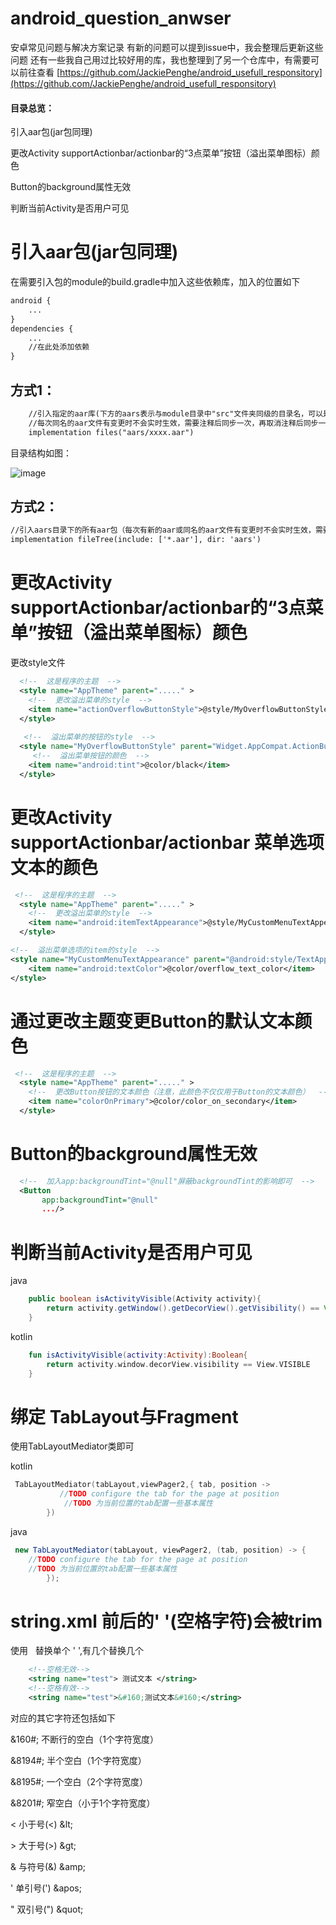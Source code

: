 # android_question_anwser
安卓常见问题与解决方案记录
有新的问题可以提到issue中，我会整理后更新这些问题
还有一些我自己用过比较好用的库，我也整理到了另一个仓库中，有需要可以前往查看 [https://github.com/JackiePenghe/android_usefull_responsitory](https://github.com/JackiePenghe/android_usefull_responsitory)

#### 目录总览：

引入aar包(jar包同理)

更改Activity supportActionbar/actionbar的“3点菜单”按钮（溢出菜单图标）颜色

Button的background属性无效

判断当前Activity是否用户可见


# 引入aar包(jar包同理)

在需要引入包的module的build.gradle中加入这些依赖库，加入的位置如下

```xml
android {
    ...
}
dependencies {
    ...
    //在此处添加依赖
}
```

## 方式1：
```xml
    //引入指定的aar库(下方的aars表示与module目录中"src"文件夹同级的目录名，可以是libs，也可以是新建的其它文件目录)
    //每次同名的aar文件有变更时不会实时生效，需要注释后同步一次，再取消注释后同步一次可生效
    implementation files("aars/xxxx.aar")
```
目录结构如图：

![image](https://user-images.githubusercontent.com/20922322/184358740-5cd405cf-851d-4a16-8842-97ec7efb56ff.png)

## 方式2：
```xml
//引入aars目录下的所有aar包（每次有新的aar或同名的aar文件有变更时不会实时生效，需要注释后同步一次，再取消注释后同步一次可生效）
implementation fileTree(include: ['*.aar'], dir: 'aars')
```


# 更改Activity supportActionbar/actionbar的“3点菜单”按钮（溢出菜单图标）颜色

更改style文件

```xml
  <!--  这是程序的主题  -->
  <style name="AppTheme" parent="....." >
    <!--  更改溢出菜单的style  -->
    <item name="actionOverflowButtonStyle">@style/MyOverflowButtonStyle</item>
  </style>
  
   <!--  溢出菜单的按钮的style  -->
  <style name="MyOverflowButtonStyle" parent="Widget.AppCompat.ActionButton.Overflow">
     <!--  溢出菜单按钮的颜色  -->
    <item name="android:tint">@color/black</item>
  </style>
```

# 更改Activity supportActionbar/actionbar 菜单选项文本的颜色

```xml
 <!--  这是程序的主题  -->
  <style name="AppTheme" parent="....." >
    <!--  更改溢出菜单的style  -->
    <item name="android:itemTextAppearance">@style/MyCustomMenuTextAppearance</item>
  </style>

<!--  溢出菜单选项的item的style  -->
<style name="MyCustomMenuTextAppearance" parent="@android:style/TextAppearance.Widget.IconMenu.Item">
    <item name="android:textColor">@color/overflow_text_color</item>
</style>
```

# 通过更改主题变更Button的默认文本颜色

```xml
 <!--  这是程序的主题  -->
  <style name="AppTheme" parent="....." >
    <!--  更改Button按钮的文本颜色（注意，此颜色不仅仅用于Button的文本颜色）  -->
    <item name="colorOnPrimary">@color/color_on_secondary</item>
  </style>
```

# Button的background属性无效

```xml
  <!--  加入app:backgroundTint="@null"屏蔽backgroundTint的影响即可  -->
  <Button
       app:backgroundTint="@null"
       .../>
```

# 判断当前Activity是否用户可见

java

```java
    public boolean isActivityVisible(Activity activity){
        return activity.getWindow().getDecorView().getVisibility() == View.VISIBLE;
    }
```

kotlin

```kotlin
    fun isActivityVisible(activity:Activity):Boolean{
        return activity.window.decorView.visibility == View.VISIBLE
    }
```

# 绑定 TabLayout与Fragment

使用TabLayoutMediator类即可

kotlin

```kotlin
 TabLayoutMediator(tabLayout,viewPager2,{ tab, position ->
           //TODO configure the tab for the page at position
            //TODO 为当前位置的tab配置一些基本属性
        }) 
```

java

```java
 new TabLayoutMediator(tabLayout, viewPager2, (tab, position) -> {
    //TODO configure the tab for the page at position
    //TODO 为当前位置的tab配置一些基本属性
        });
```

# string.xml 前后的' '(空格字符)会被trim

使用 &#160; 替换单个 ' ',有几个替换几个

```xml
    <!--空格无效-->
    <string name="test"> 测试文本 </string>
    <!--空格有效-->
    <string name="test">&#160;测试文本&#160;</string>
```


对应的其它字符还包括如下

&160#;  不断行的空白（1个字符宽度）

&8194#;  半个空白（1个字符宽度）

&8195#;  一个空白（2个字符宽度）

&8201#;  窄空白（小于1个字符宽度）

&lt;  小于号(<)  &amp;lt;

&gt;  大于号(>)  &amp;gt;

&amp;  与符号(&)  &amp;amp;

&apos;  单引号(')  &amp;apos;

&quot;  双引号(")  &amp;quot;
